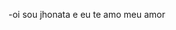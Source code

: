 -oi sou jhonata e eu te amo meu amor 

  


<!---
maleski021/maleski021 is a ✨ special ✨ repository because its `README.md` (this file) appears on your GitHub profile.
You can click the Preview link to take a look at your changes.
--->
